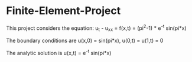 # Finite-Element-Project

This project considers the equation: u<sub>t</sub> - u<sub>xx</sub> = f(x,t) = (pi<sup>2</sup>-1) * e<sup>-t</sup> sin(pi*x)

The boundary conditions are u(x,0) = sin(pi*x), u(0,t) = u(1,t) = 0

The analytic solution is u(x,t) = e<sup>-t</sup> sin(pi*x)
